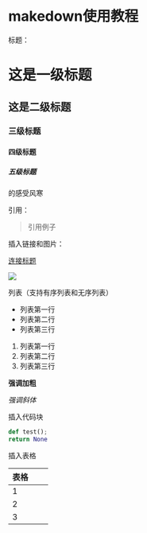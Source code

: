 # makedown使用教程

标题：

# 这是一级标题

## 这是二级标题

### 三级标题

#### 四级标题

##### 五级标题

的感受风寒



引用：

> 引用例子

插入链接和图片：

[连接标题](http://www.baidu.com)

![](C:\Users\nhy\Pictures\timg.jpg)

列表（支持有序列表和无序列表）

- 列表第一行
- 列表第二行
- 列表第三行



1. 列表第一行
2. 列表第二行
3. 列表第三行



**强调加粗**

*强调斜体*

插入代码块

```python
def test();
return None
```



插入表格

| 表格 |      |      |
| ---- | ---- | ---- |
| 1    |      |      |
| 2    |      |      |
| 3    |      |      |

